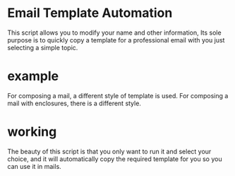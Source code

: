 # Email Template Automation
This script allows you to modify your name and other information, Its sole purpose is to quickly copy a template for a professional email with you just selecting a simple topic.
# example
For composing a mail, a different style of template is used. For composing a mail with enclosures, there is a different style.

# working
The beauty of this script is that you only want to run it and select your choice, and it will automatically copy the required template for you so you can use it in mails.